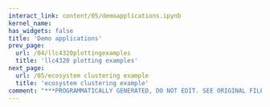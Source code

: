 ```yaml
---
interact_link: content/05/demoapplications.ipynb
kernel_name: 
has_widgets: false
title: 'Demo applications'
prev_page:
  url: /04/llc4320plottingexamples
  title: 'llc4320 plotting examples'
next_page:
  url: /05/ecosystem clustering example
  title: 'ecosystem clustering example'
comment: "***PROGRAMMATICALLY GENERATED, DO NOT EDIT. SEE ORIGINAL FILES IN /content***"
---
```

